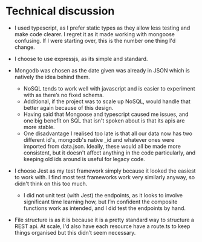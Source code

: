 # Technical discussion

+ I used typescript, as I prefer static types as they allow less testing and make code clearer. I regret it as it made working with mongoose confusing. If I were starting over, this is the number one thing I'd change.
+ I choose to use expressjs, as its simple and standard.
+ Mongodb was chosen as the date given was already in JSON which is natively the idea behind them.
  - NoSQL tends to work well with javascript and is easier to experiment with as there’s no fixed schema.
  - Additional, if the project was to scale up NoSQL, would handle that better again because of this design.
  - Having said that Mongoose and typescript caused me issues, and one big benefit on SQL that isn't spoken about is that its apis are more stable. 
  - One disadvantage I realised too late is that all our data now has two different id's, mongodb's native _id and whatever ones were imported from data.json. Ideally, these would all be made more consistent, but it doesn't affect anything in the code particularly, and keeping old ids around is useful for legacy code.
+ I choose Jest as my test framework simply because it looked the easiest to work with. I find most test frameworks work very similarly anyway, so didn't think on this too much.
  -	I did not unit test (with Jest) the endpoints, as it looks to involve significant time learning how, but I’m confident the composite functions work as intended, and I did test the endpoints by hand.

+ File structure is as it is because it is a pretty standard way to structure a REST api. At scale, I'd also have each resource have a route.ts to keep things organised but this didn’t seem necessary.
